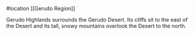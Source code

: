 #location [[Gerudo Region]]

Gerudo Highlands surrounds the Gerudo Desert. Its cliffs sit to the east of the Desert and its tall, snowy mountains overlook the Desert to the north.